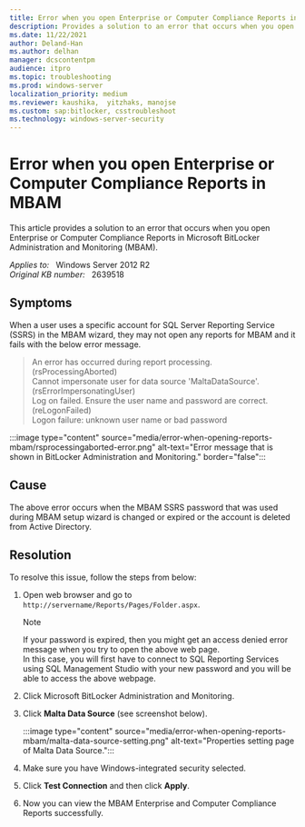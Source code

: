 ```yaml
---
title: Error when you open Enterprise or Computer Compliance Reports in MBAM
description: Provides a solution to an error that occurs when you open Enterprise or Computer Compliance Reports in MBAM.
ms.date: 11/22/2021
author: Deland-Han
ms.author: delhan
manager: dcscontentpm
audience: itpro
ms.topic: troubleshooting
ms.prod: windows-server
localization_priority: medium
ms.reviewer: kaushika,  yitzhaks, manojse
ms.custom: sap:bitlocker, csstroubleshoot
ms.technology: windows-server-security
---
```

# Error when you open Enterprise or Computer Compliance Reports in MBAM

This article provides a solution to an error that occurs when you open Enterprise or Computer Compliance Reports in Microsoft BitLocker Administration and Monitoring (MBAM).

_Applies to:_ &nbsp; Windows Server 2012 R2  
_Original KB number:_ &nbsp; 2639518

## Symptoms

When a user uses a specific account for SQL Server Reporting Service (SSRS) in the MBAM wizard, they may not open any reports for MBAM and it fails with the below error message.

> An error has occurred during report processing. (rsProcessingAborted)  
> Cannot impersonate user for data source 'MaltaDataSource'. (rsErrorImpersonatingUser)  
> Log on failed. Ensure the user name and password are correct. (reLogonFailed)  
> Logon failure: unknown user name or bad password

:::image type="content" source="media/error-when-opening-reports-mbam/rsprocessingaborted-error.png" alt-text="Error message that is shown in BitLocker Administration and Monitoring." border="false":::

## Cause

The above error occurs when the MBAM SSRS password that was used during MBAM setup wizard is changed or expired or the account is deleted from Active Directory.

## Resolution

To resolve this issue, follow the steps from below:

1. Open web browser and go to `http://servername/Reports/Pages/Folder.aspx`.

    > [!NOTE]
    > If your password is expired, then you might get an access denied error message when you try to open the above web page.  
    In this case, you will first have to connect to SQL Reporting Services using SQL Management Studio with your new password and you will be able to access the above webpage.

2. Click Microsoft BitLocker Administration and Monitoring.
3. Click **Malta Data Source** (see screenshot below).

    :::image type="content" source="media/error-when-opening-reports-mbam/malta-data-source-setting.png" alt-text="Properties setting page of Malta Data Source.":::

4. Make sure you have Windows-integrated security selected.
5. Click **Test Connection** and then click **Apply**.
6. Now you can view the MBAM Enterprise and Computer Compliance Reports successfully.
